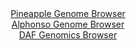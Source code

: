 <div id="Pineapple_Genome_Browser" align="center">
  <a href="https://igv.org/app/?sessionURL=blob:zZRdb5swFIb_i6VWm0TAQICAVE1JmrZplrZLR9MPVeiEGLACNrUNaRrlv8.tNu2mk5qLTZO4sI_88Z7Hj9iilghJOUMRckzbM20bGUgWfH0NVV2SC6iIRFEGpSQGEiQjgrCUoGiLMpAK4tlXvbNQqpaRZVFVdypgOTela0IFL5zBWpopr6whL0tYcAGKC2kNBLTconnbWZMF1LWp73ZNz1qCAgvKuuBMcqsmLE_W.rzkVynJCeMVSaqmVPQtQKLz6IxLM4Mv_fl1P02JlBOyGS.P.pNx_8Ydxfen_vA.vjybx_788JrmDFQjyNGpx1L3pKG33_3Z6in8Nl_J8.x2MMzU.MA9Phw911QQeWQHds_t9XA31GAoW5Ln_6ln_dE9._buphfjy6naLA6cgXRvckcNZliPKxhdzeP3evcw2hmo5GmjXUBpIYLIxoaLfcNz_M7r0O4ZGL8SEpyi6OHRQEpAutLLH7ZIbWptDJLkqXmTx0BcLIlAUSfEOLDD0PG6QReHob0ztqgR5d_DexLPwgA7fcfxk4yWSuu8TCSrpQmMmW2amfnLnjyhbOmBc_I8KNh0c3uV88LvPgUz.1gjDaZ3f.BpIH392zPqZj.S6p_Y95Egplrsq9xx2nhXMCliOpp5FV5NhuLs0ubFdMTfxfP6D9oPTcZFBUqv1xU9_WlcC4ICU7rQUkkXtKRqM9cU.RpFtuNqcVHKS65NRCJffMIGNmwPf_4tqLt73P0A">Pineapple Genome Browser</a>
</div>
<div id="Alphonso_Genome_Browser" align="center">
  <a href="https://igv.org/app/?sessionURL=blob:zZJda9swFIb_iyBlA8eW7Dj.gDLyvfQjbZp5KSnFKLbsaLUlV1KcuCH_fWrZ2E0vmouNgS6kw5HO.756DqAmQlLOQAhsE7kmQsAAcsN3C1xWBZnhkkgQZriQxACCZEQQlhAQHkCGpcLR3ZW.uVGqkqFlUVW1S8xybkrHxCV.4QzvpJnw0hrwosBrLrDiQlp9gWtu0bxu78gaV5WpZzuma6VYYQsX1YYzya2KsDze6ffi36U4J4yXJC63haJvAmKtR2tMzQx_6S0XvSQhUl6SZpqe9y6nve_OKFpNuoNVdPN1GXWXZwuaM6y2gpx_y.9vm_Fg5mX.fpv2O.OrpmX3ycibXPBdyxmejfYVFUSeIw_5ju9Dx9fRUJaS_f_kWi96onMPZdKf3v6YMdkfiouUzRqxnFwPgmT0ru8AHA1Q8GSrSQDJRnghgoYDu4Zrd9uvW.QbEAY6HcEpCB8eDaAETp50.8MBqKbSvABJnrdv6BiAi5QIELYDCD0UBLbb8TowCNDROICtKP5etOPoLvCg3bPtbpzRQmmY01iySpqYMbNOMjN_OTFLdVMGWdmZd1ZRTVdRyx4_jTbPqnRtId6n6DUnPfztA7XVj2j6J9x9RIip1qfCdjl2I3Q330f3wyBitzSV9mKc5818_m48HajNnhZNxkWJle7XFX38xVuNBcVM6UJNJV3TgqpmqVPkOxAi29HYgoQXXHMIRL7.BA1oIBd._oOnc3w8_gQ-">Alphonso Genome Browser</a>
</div>


<div id="DAF_Genomics_Browser" align="center">
  <a href="https://igv.org/app/?sessionURL=blob:tZFra9swFIb_iyD9ZDu2fIsNYThr2mXd2q2Zl9FSwqkt2VptyZXk5Ub..4TXMdgoY9CBJCTO5X11ngP6RqRigqMUYccLHc9DFlK12Cyh7RpyCS1RKKXQKGIhSSiRhBcEpQdEQWnIr9.ZylrrTqXjcQnUrggXLSuUo3wHOluJXtfEpNrYgRb2gsNGOYVoTbKGMTRdLbgSYygKopTtjjvCq_UGzPEzth5aknXbN5oNqmtjwhgrHQrGLeMl2f7FyH9QNou9ylbLbKi_ILtFOc0uFtlnf57fnEevb_KrN6s8Wp0sWcVB95JMz_e0.1S9_TL3RvhsN6cft4GfMKoX1f17MfJPT.bbjkmipl7sTfxJnEQYHS3UiKI3EFBRSy_1AivGEwsHgf109cPITEEKhtLbOwtpCcWDSb89IL3rDCqkyGM_ULOQkCWRKLUT1429JMFhEAduknhH64B62bwwy7P8OoldnGEcOffQGn3KmmGARujP4EuB_K2z2f8Kqpntmf6Q78qHMOm_nra8mVzBTISXIzwLngFloWc_RoVsQZvQj.cTFmiMXku4_sXFP94dvwM-">DAF Genomics Browser</a>
</div>
